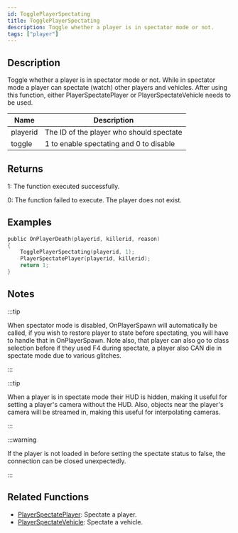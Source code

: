 ```yaml
---
id: TogglePlayerSpectating
title: TogglePlayerSpectating
description: Toggle whether a player is in spectator mode or not.
tags: ["player"]
---
```


## Description

Toggle whether a player is in spectator mode or not. While in spectator mode a player can spectate (watch) other players and vehicles. After using this function, either PlayerSpectatePlayer or PlayerSpectateVehicle needs to be used.

| Name     | Description                              |
| -------- | ---------------------------------------- |
| playerid | The ID of the player who should spectate |
| toggle   | 1 to enable spectating and 0 to disable  |

## Returns

1: The function executed successfully.

0: The function failed to execute. The player does not exist.

## Examples

```c
public OnPlayerDeath(playerid, killerid, reason)
{
    TogglePlayerSpectating(playerid, 1);
    PlayerSpectatePlayer(playerid, killerid);
    return 1;
}
```

## Notes

:::tip

When spectator mode is disabled, OnPlayerSpawn will automatically be called, if you wish to restore player to state before spectating, you will have to handle that in OnPlayerSpawn. Note also, that player can also go to class selection before if they used F4 during spectate, a player also CAN die in spectate mode due to various glitches.

:::

:::tip

When a player is in spectate mode their HUD is hidden, making it useful for setting a player's camera without the HUD. Also, objects near the player's camera will be streamed in, making this useful for interpolating cameras.

:::

:::warning

If the player is not loaded in before setting the spectate status to false, the connection can be closed unexpectedly.

:::

## Related Functions

- [PlayerSpectatePlayer](PlayerSpectatePlayer): Spectate a player.
- [PlayerSpectateVehicle](PlayerSpectateVehicle): Spectate a vehicle.
